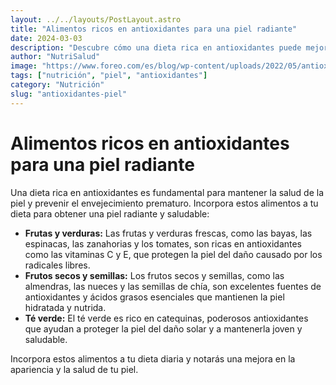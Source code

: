 ```yaml
---
layout: ../../layouts/PostLayout.astro
title: "Alimentos ricos en antioxidantes para una piel radiante"
date: 2024-03-03
description: "Descubre cómo una dieta rica en antioxidantes puede mejorar la salud de tu piel y ayudarte a lucir radiante."
author: "NutriSalud"
image: "https://www.foreo.com/es/blog/wp-content/uploads/2022/05/antioxidants.png"
tags: ["nutrición", "piel", "antioxidantes"]
category: "Nutrición"
slug: "antioxidantes-piel"
---
```


# Alimentos ricos en antioxidantes para una piel radiante

Una dieta rica en antioxidantes es fundamental para mantener la salud de la piel y prevenir el envejecimiento prematuro. Incorpora estos alimentos a tu dieta para obtener una piel radiante y saludable:

- **Frutas y verduras:** Las frutas y verduras frescas, como las bayas, las espinacas, las zanahorias y los tomates, son ricas en antioxidantes como las vitaminas C y E, que protegen la piel del daño causado por los radicales libres.
- **Frutos secos y semillas:** Los frutos secos y semillas, como las almendras, las nueces y las semillas de chía, son excelentes fuentes de antioxidantes y ácidos grasos esenciales que mantienen la piel hidratada y nutrida.
- **Té verde:** El té verde es rico en catequinas, poderosos antioxidantes que ayudan a proteger la piel del daño solar y a mantenerla joven y saludable.

Incorpora estos alimentos a tu dieta diaria y notarás una mejora en la apariencia y la salud de tu piel.
